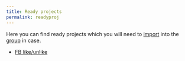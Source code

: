 ```yaml
---
title: Ready projects
permalink: readyproj
---
```


Here you can find ready projects which you will need to [import](/importexport) into the [group](/project) in case.

- [FB like/unlike](/fblikeunlike)